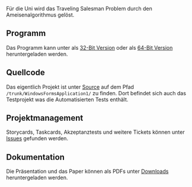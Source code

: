 Für die Uni wird das Traveling Salesman Problem durch den Ameisenalgorithmus gelöst.

## Programm ##
Das Programm kann unter als [32-Bit Version](http://code.google.com/p/uni-tsp-ant/downloads/detail?name=releaseTSPSadx86.zip) oder als [64-Bit Version](http://code.google.com/p/uni-tsp-ant/downloads/detail?name=releaseTSPSaDx64.zip) heruntergeladen werden.

## Quellcode ##
Das eigentlich Projekt ist unter [Source](https://code.google.com/p/uni-tsp-ant/source/browse/) auf dem Pfad `/trunk/WindowsFormsApplication1/` zu finden.
Dort befindet sich auch das Testprojekt was die Automatisierten Tests enthält.

## Projektmanagement ##
Storycards, Taskcards, Akzeptanztests und weitere Tickets können unter [Issues](https://code.google.com/p/uni-tsp-ant/issues/list?can=1&q=&colspec=ID+Type+Status+Priority+Milestone+Owner+Summary&x=status&y=priority&cells=tiles) gefunden werden.

## Dokumentation ##
Die Präsentation und das Paper können als PDFs unter [Downloads](https://code.google.com/p/uni-tsp-ant/downloads/list) heruntergeladen werden.